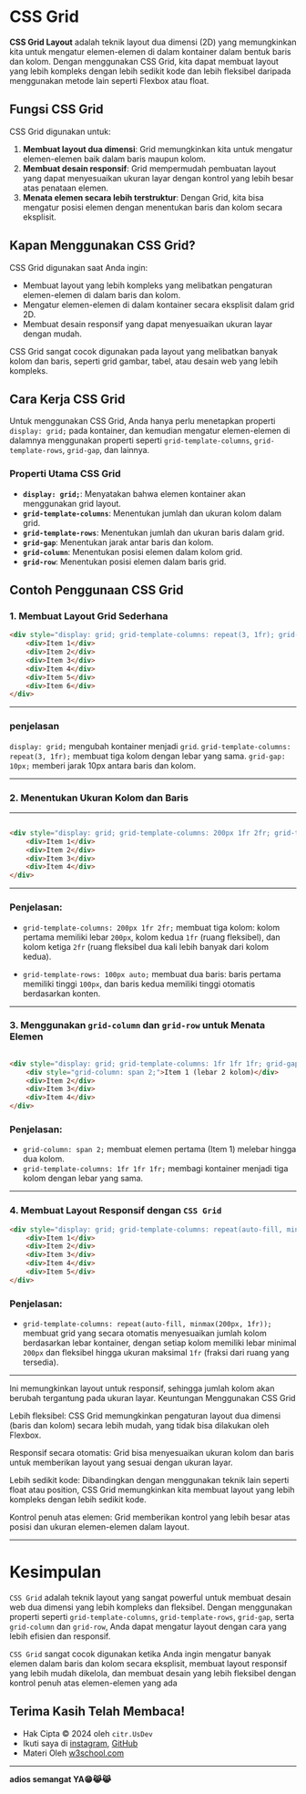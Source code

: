 # CSS Grid

**CSS Grid Layout** adalah teknik layout dua dimensi (2D) yang memungkinkan kita untuk mengatur elemen-elemen di dalam kontainer dalam bentuk baris dan kolom. Dengan menggunakan CSS Grid, kita dapat membuat layout yang lebih kompleks dengan lebih sedikit kode dan lebih fleksibel daripada menggunakan metode lain seperti Flexbox atau float.

## Fungsi CSS Grid

CSS Grid digunakan untuk:
1. **Membuat layout dua dimensi**: Grid memungkinkan kita untuk mengatur elemen-elemen baik dalam baris maupun kolom.
2. **Membuat desain responsif**: Grid mempermudah pembuatan layout yang dapat menyesuaikan ukuran layar dengan kontrol yang lebih besar atas penataan elemen.
3. **Menata elemen secara lebih terstruktur**: Dengan Grid, kita bisa mengatur posisi elemen dengan menentukan baris dan kolom secara eksplisit.

## Kapan Menggunakan CSS Grid?

CSS Grid digunakan saat Anda ingin:
- Membuat layout yang lebih kompleks yang melibatkan pengaturan elemen-elemen di dalam baris dan kolom.
- Mengatur elemen-elemen di dalam kontainer secara eksplisit dalam grid 2D.
- Membuat desain responsif yang dapat menyesuaikan ukuran layar dengan mudah.
  
CSS Grid sangat cocok digunakan pada layout yang melibatkan banyak kolom dan baris, seperti grid gambar, tabel, atau desain web yang lebih kompleks.

## Cara Kerja CSS Grid

Untuk menggunakan CSS Grid, Anda hanya perlu menetapkan properti `display: grid;` pada kontainer, dan kemudian mengatur elemen-elemen di dalamnya menggunakan properti seperti `grid-template-columns`, `grid-template-rows`, `grid-gap`, dan lainnya.

### Properti Utama CSS Grid

- **`display: grid;`**: Menyatakan bahwa elemen kontainer akan menggunakan grid layout.
- **`grid-template-columns`**: Menentukan jumlah dan ukuran kolom dalam grid.
- **`grid-template-rows`**: Menentukan jumlah dan ukuran baris dalam grid.
- **`grid-gap`**: Menentukan jarak antar baris dan kolom.
- **`grid-column`**: Menentukan posisi elemen dalam kolom grid.
- **`grid-row`**: Menentukan posisi elemen dalam baris grid.

## Contoh Penggunaan CSS Grid

### 1. Membuat Layout Grid Sederhana

```html
<div style="display: grid; grid-template-columns: repeat(3, 1fr); grid-gap: 10px;">
    <div>Item 1</div>
    <div>Item 2</div>
    <div>Item 3</div>
    <div>Item 4</div>
    <div>Item 5</div>
    <div>Item 6</div>
</div>
```

---

### penjelasan

`display: grid;` mengubah kontainer menjadi `grid`.
`grid-template-columns: repeat(3, 1fr);` membuat tiga kolom dengan lebar yang sama.
`grid-gap: 10px;` memberi jarak 10px antara baris dan kolom.

---

### 2. Menentukan Ukuran Kolom dan Baris

---

```html

<div style="display: grid; grid-template-columns: 200px 1fr 2fr; grid-template-rows: 100px auto;">
    <div>Item 1</div>
    <div>Item 2</div>
    <div>Item 3</div>
    <div>Item 4</div>
</div>
```
---

### Penjelasan:

- `grid-template-columns: 200px 1fr 2fr;` membuat tiga kolom: kolom pertama memiliki lebar `200px`, kolom kedua `1fr` (ruang fleksibel), dan kolom ketiga `2fr` (ruang fleksibel dua kali lebih banyak dari kolom kedua).

- `grid-template-rows: 100px auto;` membuat dua baris: baris pertama memiliki tinggi `100px`, dan baris kedua memiliki tinggi otomatis berdasarkan konten.

---

### 3. Menggunakan `grid-column` dan `grid-row` untuk Menata Elemen
```html

<div style="display: grid; grid-template-columns: 1fr 1fr 1fr; grid-gap: 20px;">
    <div style="grid-column: span 2;">Item 1 (lebar 2 kolom)</div>
    <div>Item 2</div>
    <div>Item 3</div>
    <div>Item 4</div>
</div>
```
### Penjelasan:

- `grid-column: span 2;` membuat elemen pertama (Item 1) melebar hingga dua kolom.
- `grid-template-columns: 1fr 1fr 1fr;` membagi kontainer menjadi tiga kolom dengan lebar yang sama.

---

### 4. Membuat Layout Responsif dengan  `CSS Grid`
```html
<div style="display: grid; grid-template-columns: repeat(auto-fill, minmax(200px, 1fr)); grid-gap: 20px;">
    <div>Item 1</div>
    <div>Item 2</div>
    <div>Item 3</div>
    <div>Item 4</div>
    <div>Item 5</div>
</div>
```
### Penjelasan:

- `grid-template-columns: repeat(auto-fill, minmax(200px, 1fr));` membuat grid yang secara otomatis menyesuaikan jumlah kolom berdasarkan lebar kontainer, dengan setiap kolom memiliki lebar minimal `200px` dan fleksibel hingga ukuran maksimal `1fr` (fraksi dari ruang yang tersedia).

---


Ini memungkinkan layout untuk responsif, sehingga jumlah kolom akan berubah tergantung pada ukuran layar.
Keuntungan Menggunakan CSS Grid

Lebih fleksibel: CSS Grid memungkinkan pengaturan layout dua dimensi (baris dan kolom) secara lebih mudah, yang tidak bisa dilakukan oleh Flexbox.

Responsif secara otomatis: Grid bisa menyesuaikan ukuran kolom dan baris untuk memberikan layout yang sesuai dengan ukuran layar.

Lebih sedikit kode: Dibandingkan dengan menggunakan teknik lain seperti float atau position, CSS Grid memungkinkan kita membuat layout yang lebih kompleks dengan lebih sedikit kode.

Kontrol penuh atas elemen: Grid memberikan kontrol yang lebih besar atas posisi dan ukuran elemen-elemen dalam layout.

---
# Kesimpulan


`CSS Grid` adalah teknik layout yang sangat powerful untuk membuat desain web dua dimensi yang lebih kompleks dan fleksibel. Dengan menggunakan properti seperti `grid-template-columns`, `grid-template-rows`, `grid-gap`, serta `grid-column` dan `grid-row`, Anda dapat mengatur layout dengan cara yang lebih efisien dan responsif.

`CSS Grid` sangat cocok digunakan ketika Anda ingin mengatur banyak elemen dalam baris dan kolom secara eksplisit, membuat layout responsif yang lebih mudah dikelola, dan membuat desain yang lebih fleksibel dengan kontrol penuh atas elemen-elemen yang ada

## Terima Kasih Telah Membaca!

- Hak Cipta &copy; 2024 oleh `citr.UsDev`
- Ikuti saya di [instagram](https://www.instagram.com/citr.usdev/), [GitHub](https://github.com/lua99w)
- Materi Oleh [w3school.com](https://www.w3school.com)
---

**adios semangat YA😁😹😹**


